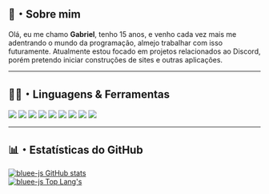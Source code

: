 ## 📜・Sobre mim
Olá, eu me chamo **Gabriel**, tenho 15 anos, e venho cada vez mais me adentrando o mundo da programação, almejo trabalhar com isso futuramente. Atualmente estou focado em projetos relacionados ao Discord, porém pretendo iniciar construções de sites e outras aplicações.
** **

## 👨‍💻・Linguagens & Ferramentas
<p>
    <img src="https://img.shields.io/badge/-JavaScript-000?logo=javascript&labelColor=white&color=white&logoColor=yellow"></img>
    <img src="https://img.shields.io/badge/-TypeScript-000?logo=typescript&labelColor=white&color=white&logoColor=blue"></img>
    <img src="https://img.shields.io/badge/-NodeJS-000?logo=node.js&labelColor=white&color=white&logoColor=459e00"></img>
    <img src="https://img.shields.io/badge/-HTML-000?logo=html5&labelColor=white&color=white&logoColor=orange"></img>
    <img src="https://img.shields.io/badge/-CSS-000?logo=css3&labelColor=white&color=white&logoColor=blueviolet"></img>
    <img src="https://img.shields.io/badge/-Visual Studio%20Code-000?logo=visualstudiocode&labelColor=white&color=white&logoColor=0071db"></img>
    <img src="https://img.shields.io/badge/-MongoDB-000?logo=mongodb&labelColor=white&color=white&logoColor=027000"></img>
    <img src="https://img.shields.io/badge/-GitHub-000?logo=github&labelColor=white&color=white&logoColor=000"></img>
    <img src="https://img.shields.io/badge/-Git-000?logo=git&labelColor=white&color=white&logoColor=orange"></img>
</p>

** **
## 📊・Estatísticas do GitHub
[![bluee-js GitHub stats](https://github-readme-stats.vercel.app/api?username=bluee-js&show_icons=true&count_private=true&locale=pt-br&include_all_commits=true&theme=github_dark&hide_border=true)](https://github.com/bluee-js)
<br>
[![bluee-js Top Lang's](https://github-readme-stats.vercel.app/api/top-langs/?username=bluee-js&layout=compact&locale=pt-br&show_icons=true&theme=github_dark&hide_border=true)](https://github.com/bluee-js)
